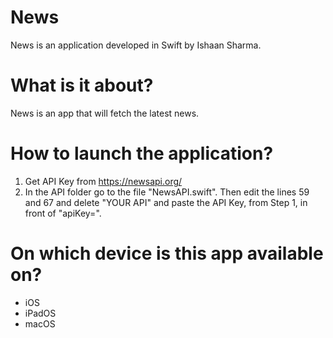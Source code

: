 # News
News is an application developed in Swift by Ishaan Sharma.

# What is it about?
News is an app that will fetch the latest news.

# How to launch the application?

1. Get API Key from <a href="https://newsapi.org/">https://newsapi.org/</a>
2. In the API folder go to the file "NewsAPI.swift". Then edit the lines 59 and 67 and delete "YOUR API" and paste the API Key, from Step 1, in front of "apiKey=".

# On which device is this app available on?
- iOS
- iPadOS
- macOS
